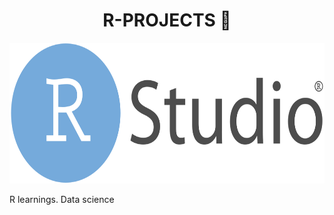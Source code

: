 <div align="center">
<h1 align="center">R-PROJECTS 🐬</h1>
</div>

<div align="center">
<img src="https://github.com/davidalejoagudelo/R/blob/main/R.png" width="640" height="225">
</div>

R learnings.  Data science

